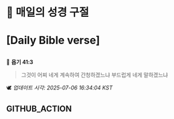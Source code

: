 # 🙏 매일의 성경 구절
# [Daily Bible verse]
##
<!-- START_BIBLE_VERSE -->
📖 **욥기 41:3**
> 그것이 어찌 네게 계속하여 간청하겠느냐 부드럽게 네게 말하겠느냐

🕊️ _업데이트 시각: 2025-07-06 16:34:04 KST_
  <!-- END_BIBLE_VERSE -->
## GITHUB_ACTION
